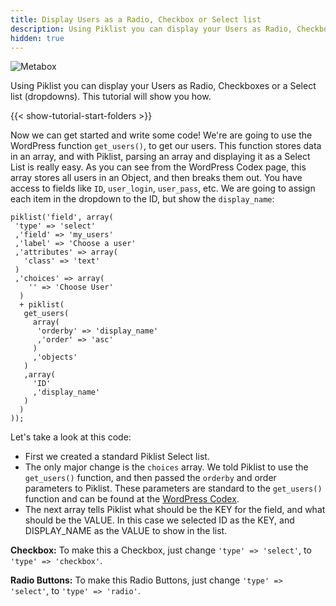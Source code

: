 ```yaml
---
title: Display Users as a Radio, Checkbox or Select list
description: Using Piklist you can display your Users as Radio, Checkboxes or a Select list (dropdowns).
hidden: true
---
```


![Metabox](/images/userguide-users-as-list.jpg)

Using Piklist you can display your Users as Radio, Checkboxes or a Select list (dropdowns).  This tutorial will show you how.

{{< show-tutorial-start-folders >}}

Now we can get started and write some code!  We're are going to use the WordPress function `get_users()`, to get our users.  This function stores data in an array, and with Piklist, parsing an array and displaying it as a Select List is really easy.  As you can see from the WordPress Codex page, this array stores all users in an Object, and then breaks them out.  You have access to fields like `ID`, `user_login`, `user_pass`, etc.  We are going to assign each item in the dropdown to the ID, but show the `display_name`:

```
piklist('field', array(
 'type' => 'select'
 ,'field' => 'my_users'
 ,'label' => 'Choose a user'
 ,'attributes' => array(
   'class' => 'text'
 )
 ,'choices' => array(
    '' => 'Choose User'
  )
  + piklist(
   get_users(
     array(
      'orderby' => 'display_name'
      ,'order' => 'asc'
     )
     ,'objects'
   )
   ,array(
     'ID'
     ,'display_name'
   )
  )
));
```


Let's take a look at this code:

* First we created a standard Piklist Select list.
* The only major change is the `choices` array. We told Piklist to use the `get_users()` function, and then passed the `orderby` and order parameters to Piklist.  These parameters are standard to the `get_users()` function and can be found at the [WordPress Codex](https://developer.wordpress.org/reference/functions/get_users/).
* The next array tells Piklist what should be the KEY for the field, and what should be the VALUE.  In this case we selected ID as the KEY, and DISPLAY_NAME as the VALUE to show in the list.


**Checkbox:**
To make this a Checkbox, just change `'type' => 'select'`, to `'type' => 'checkbox'`.

**Radio Buttons:**
To make this Radio Buttons, just change `'type' => 'select'`, to `'type' => 'radio'`.
